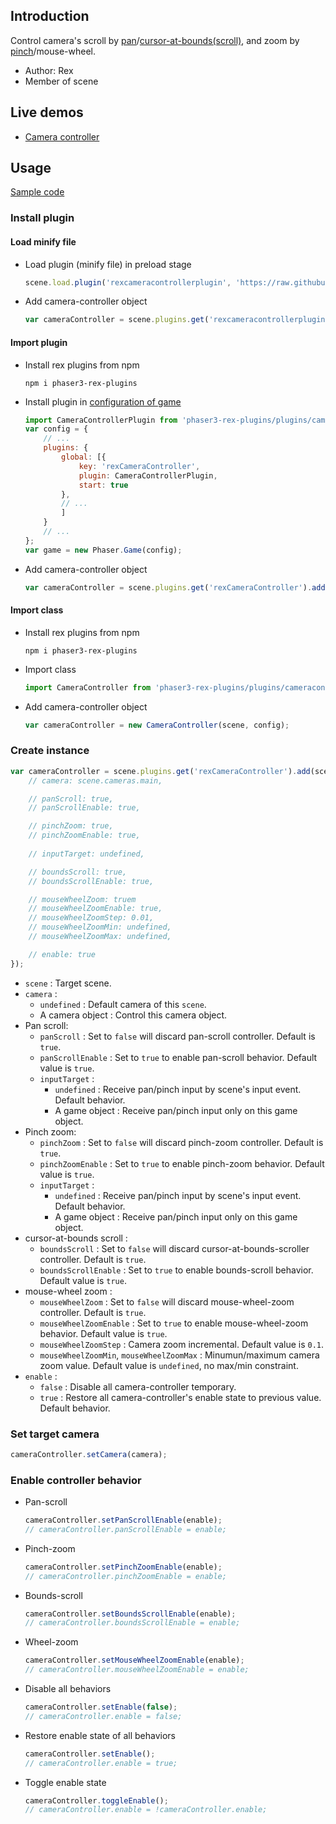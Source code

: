 ## Introduction

Control camera's scroll by [pan](gesture-pan.md)/[cursor-at-bounds(scroll)](cursoratbounds.md), and zoom by [pinch](gesture-pinch.md)/mouse-wheel.

- Author: Rex
- Member of scene

## Live demos

- [Camera controller](https://codepen.io/rexrainbow/pen/wvbpZBQ)

## Usage

[Sample code](https://github.com/rexrainbow/phaser3-rex-notes/tree/master/examples/camera-controller)

### Install plugin

#### Load minify file

- Load plugin (minify file) in preload stage
    ```javascript
    scene.load.plugin('rexcameracontrollerplugin', 'https://raw.githubusercontent.com/rexrainbow/phaser3-rex-notes/master/dist/rexcameracontrollerplugin.min.js', true);
    ```
- Add camera-controller object
    ```javascript
    var cameraController = scene.plugins.get('rexcameracontrollerplugin').add(scene, config);
    ```

#### Import plugin

- Install rex plugins from npm
    ```
    npm i phaser3-rex-plugins
    ```
- Install plugin in [configuration of game](game.md#configuration)
    ```javascript
    import CameraControllerPlugin from 'phaser3-rex-plugins/plugins/cameracontroller-plugin.js';
    var config = {
        // ...
        plugins: {
            global: [{
                key: 'rexCameraController',
                plugin: CameraControllerPlugin,
                start: true
            },
            // ...
            ]
        }
        // ...
    };
    var game = new Phaser.Game(config);
    ```
- Add camera-controller object
    ```javascript
    var cameraController = scene.plugins.get('rexCameraController').add(scene, config);
    ```

#### Import class

- Install rex plugins from npm
    ```
    npm i phaser3-rex-plugins
    ```
- Import class
    ```javascript
    import CameraController from 'phaser3-rex-plugins/plugins/cameracontroller.js';
    ```
- Add camera-controller object
    ```javascript
    var cameraController = new CameraController(scene, config);
    ```

### Create instance

```javascript
var cameraController = scene.plugins.get('rexCameraController').add(scene, {
    // camera: scene.cameras.main,

    // panScroll: true,
    // panScrollEnable: true,

    // pinchZoom: true,
    // pinchZoomEnable: true,
    
    // inputTarget: undefined,

    // boundsScroll: true,
    // boundsScrollEnable: true,

    // mouseWheelZoom: truem
    // mouseWheelZoomEnable: true,
    // mouseWheelZoomStep: 0.01,
    // mouseWheelZoomMin: undefined,
    // mouseWheelZoomMax: undefined,

    // enable: true
});
```

- `scene` : Target scene.
- `camera` :
    - `undefined` : Default camera of this `scene`.
    - A camera object : Control this camera object.
- Pan scroll: 
    - `panScroll` : Set to `false` will discard pan-scroll controller. Default is `true`.
    - `panScrollEnable` : Set to `true` to enable pan-scroll behavior. Default value is `true`.
    - `inputTarget` : 
        - `undefined` : Receive pan/pinch input by scene's input event. Default behavior.
        - A game object : Receive pan/pinch input only on this game object.        
- Pinch zoom: 
    - `pinchZoom` : Set to `false` will discard pinch-zoom controller. Default is `true`.
    - `pinchZoomEnable` : Set to `true` to enable pinch-zoom behavior. Default value is `true`.
    - `inputTarget` : 
        - `undefined` : Receive pan/pinch input by scene's input event. Default behavior.
        - A game object : Receive pan/pinch input only on this game object.    
- cursor-at-bounds scroll :
    - `boundsScroll` : Set to `false` will discard cursor-at-bounds-scroller controller. Default is `true`.
    - `boundsScrollEnable` : Set to `true` to enable bounds-scroll behavior. Default value is `true`.
- mouse-wheel zoom :
    - `mouseWheelZoom` : Set to `false` will discard mouse-wheel-zoom controller. Default is `true`.
    - `mouseWheelZoomEnable` : Set to `true` to enable mouse-wheel-zoom behavior. Default value is `true`.
    - `mouseWheelZoomStep` : Camera zoom incremental. Default value is `0.1`.
    - `mouseWheelZoomMin`, `mouseWheelZoomMax`  : Minumun/maximum camera zoom value. Default value is `undefined`, no max/min constraint.
- `enable` : 
    - `false` : Disable all camera-controller temporary.
    - `true` : Restore all camera-controller's enable state to previous value. Default behavior.

### Set target camera

```javascript
cameraController.setCamera(camera);
```

### Enable controller behavior

- Pan-scroll 
    ```javascript
    cameraController.setPanScrollEnable(enable);
    // cameraController.panScrollEnable = enable;
    ```
- Pinch-zoom
    ```javascript
    cameraController.setPinchZoomEnable(enable);
    // cameraController.pinchZoomEnable = enable;
    ```
- Bounds-scroll 
    ```javascript
    cameraController.setBoundsScrollEnable(enable);
    // cameraController.boundsScrollEnable = enable;
    ```
- Wheel-zoom
    ```javascript
    cameraController.setMouseWheelZoomEnable(enable);
    // cameraController.mouseWheelZoomEnable = enable;
    ```
- Disable all behaviors
    ```javascript
    cameraController.setEnable(false);
    // cameraController.enable = false;
    ```
- Restore enable state of all behaviors
    ```javascript
    cameraController.setEnable();
    // cameraController.enable = true;
    ```
- Toggle enable state
    ```javascript
    cameraController.toggleEnable();
    // cameraController.enable = !cameraController.enable;
    ```
